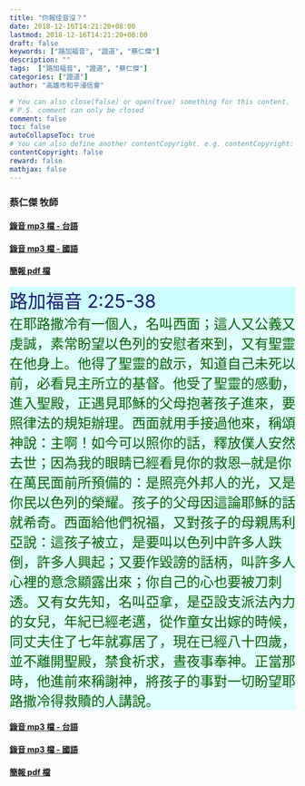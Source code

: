 ```yaml
---
title: "你報佳音沒？"
date: 2018-12-16T14:21:20+08:00
lastmod: 2018-12-16T14:21:20+08:00
draft: false
keywords: ["路加福音", "證道", "蔡仁傑"]
description: ""
tags:  ["路加福音", "證道", "蔡仁傑"]
categories: ["證道"]
author: "高雄市和平浸信會"

# You can also close(false) or open(true) something for this content.
# P.S. comment can only be closed
comment: false
toc: false
autoCollapseToc: true
# You can also define another contentCopyright. e.g. contentCopyright: "This is another copyright."
contentCopyright: false
reward: false
mathjax: false
---
```


### 蔡仁傑 牧師

#### [錄音 mp3 檔 - 台語](/mp3-s/s20181216t.mp3 "你報佳音沒？ - 台語")

#### [錄音 mp3 檔 - 國語](/mp3-s/s20181216c.mp3 "你報佳音沒？ - 國語")

#### [簡報 pdf 檔](/pdf-s/s20181216.pdf "你報佳音沒？")

<div
style="background-color:#CCFFFF"><font size="6", color="#191970">
路加福音 2:25-38
</font>
</div>

<div
style="background-color:#E0FFFF"><font size="5", color="#006400">
在耶路撒冷有一個人，名叫西面；這人又公義又虔誠，素常盼望以色列的安慰者來到，又有聖靈在他身上。他得了聖靈的啟示，知道自己未死以前，必看見主所立的基督。他受了聖靈的感動，進入聖殿，正遇見耶穌的父母抱著孩子進來，要照律法的規矩辦理。西面就用手接過他來，稱頌神說：主啊！如今可以照你的話，釋放僕人安然去世；因為我的眼睛已經看見你的救恩─就是你在萬民面前所預備的：是照亮外邦人的光，又是你民以色列的榮耀。孩子的父母因這論耶穌的話就希奇。西面給他們祝福，又對孩子的母親馬利亞說：這孩子被立，是要叫以色列中許多人跌倒，許多人興起；又要作毀謗的話柄，叫許多人心裡的意念顯露出來；你自己的心也要被刀刺透。又有女先知，名叫亞拿，是亞設支派法內力的女兒，年紀已經老邁，從作童女出嫁的時候，同丈夫住了七年就寡居了，現在已經八十四歲，並不離開聖殿，禁食祈求，晝夜事奉神。正當那時，他進前來稱謝神，將孩子的事對一切盼望耶路撒冷得救贖的人講說。
</font>
</div>

#### [錄音 mp3 檔 - 台語](/mp3-s/s20181216t.mp3 "你報佳音沒？ - 台語")

#### [錄音 mp3 檔 - 國語](/mp3-s/s20181216c.mp3 "你報佳音沒？ - 國語")

#### [簡報 pdf 檔](/pdf-s/s20181216.pdf "你報佳音沒？")